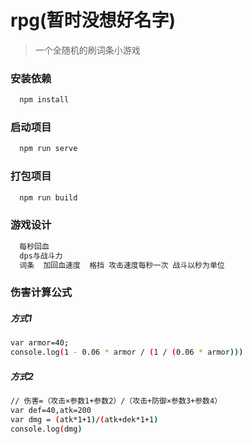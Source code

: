 # rpg(暂时没想好名字)

> 一个全随机的刷词条小游戏

### 安装依赖
```sh
  npm install
```

### 启动项目
```sh
  npm run serve
```

### 打包项目
```sh
  npm run build
```

### 游戏设计
```sh
  每秒回血
  dps与战斗力
  词条  加回血速度  格挡 攻击速度每秒一次 战斗以秒为单位
```

### 伤害计算公式
##### 方式1
```sh
var armor=40;
console.log(1 - 0.06 * armor / (1 / (0.06 * armor)))
```
##### 方式2
```sh
// 伤害=（攻击×参数1+参数2）/（攻击+防御×参数3+参数4）
var def=40,atk=200
var dmg = (atk*1+1)/(atk+dek*1+1)
console.log(dmg)
```